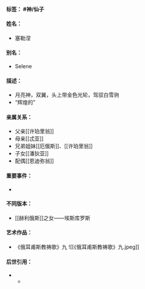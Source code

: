 #### 标签： #神/仙子
#### 姓名：
- 塞勒涅
#### 别名：
- Selene
#### 描述：
- 月亮神，双翼，头上带金色光轮，驾驭白雪驹
- “辉煌的”
#### 亲属关系：
- 父亲[[许珀里翁]]
- 母亲[[忒亚]]
- 兄弟姐妹[[厄俄斯]]、[[许珀里翁]]
- 子女[[潘狄亚]]
- 配偶[[恩迪弥翁]]
#### 重要事件：
- 
#### 不同版本：
- [[赫利俄斯]]之女——埃斯库罗斯
#### 艺术作品：
- 《俄耳甫斯教祷歌》九
![[《俄耳甫斯教祷歌》九.jpeg]]
#### 后世引用：
- - 
